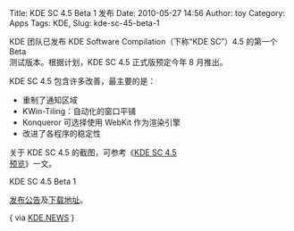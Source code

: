 Title: KDE SC 4.5 Beta 1 发布
Date: 2010-05-27 14:56
Author: toy
Category: Apps
Tags: KDE, 
Slug: kde-sc-45-beta-1

KDE 团队已发布 KDE Software Compilation（下称“KDE SC”）4.5 的第一个
Beta  
测试版本。根据计划，KDE SC 4.5 正式版预定今年 8 月推出。

KDE SC 4.5 包含许多改善，最主要的是：

+ 重制了通知区域  
+ KWin-Tiling：自动化的窗口平铺  
+ Konqueror 可选择使用 WebKit 作为渲染引擎  
+ 改进了各程序的稳定性

关于 KDE SC 4.5 的截图，可参考《[KDE SC 4.5  
预览](http://linuxtoy.org/archives/kde-sc-45-preview.html)》一文。

KDE SC 4.5 Beta 1  

[发布公告](http://kde.org/announcements/announce-4.5-beta1.php)及[下载地址](http://download.kde.org/download.php?url=stable/4.4.80/)。

{ via
[KDE.NEWS](http://dot.kde.org/2010/05/26/kde-sc-45-beta1-available) }
